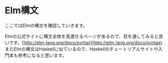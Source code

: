 # Elm構文

ここではElmの構文を確認していきます。


Elmの公式サイトに構文全体を見渡せるページがあるので、目を通してみると良いです。[http://elm-lang.org/docs/syntax](http://elm-lang.org/docs/syntax)
またElmの構文はHaskellに似ているので、Haskellのチュートリアルサイトや入門本も参考になると思います。
